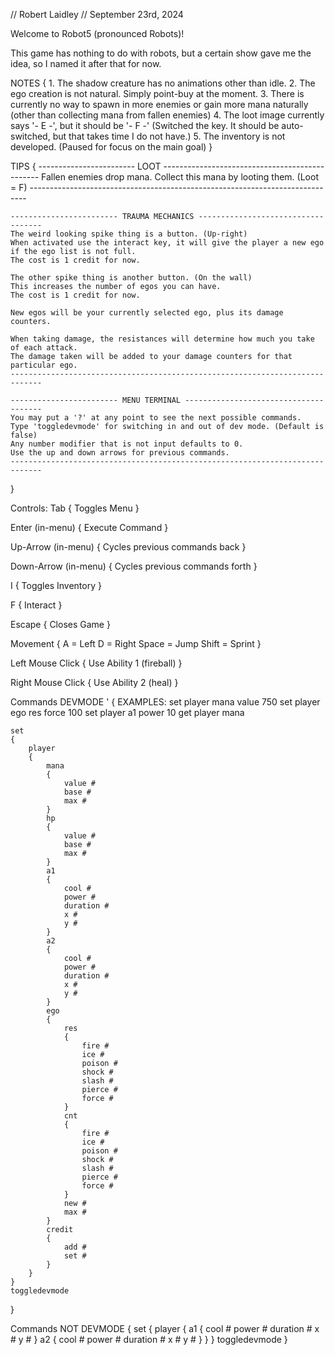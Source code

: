 // Robert Laidley
// September 23rd, 2024

Welcome to Robot5 (pronounced Robots)!

This game has nothing to do with robots, 
    but a certain show gave me the idea, 
    so I named it after that for now.

NOTES {
    1. The shadow creature has no animations other than idle.
    2. The ego creation is not natural. Simply point-buy at the moment.
    3. There is currently no way to spawn in more enemies or gain more mana naturally (other than collecting mana from fallen enemies)
    4. The loot image currently says '- E -', but it should be '- F -' (Switched the key. It should be auto-switched, but that takes time I do not have.)
    5. The inventory is not developed. (Paused for focus on the main goal)
}

TIPS {
    ------------------------ LOOT -----------------------------------------------
    Fallen enemies drop mana.
    Collect this mana by looting them. (Loot = F)
    -----------------------------------------------------------------------------

    ------------------------ TRAUMA MECHANICS -----------------------------------
    The weird looking spike thing is a button. (Up-right)
    When activated use the interact key, it will give the player a new ego if the ego list is not full.
    The cost is 1 credit for now.

    The other spike thing is another button. (On the wall)
    This increases the number of egos you can have.
    The cost is 1 credit for now.

    New egos will be your currently selected ego, plus its damage counters.

    When taking damage, the resistances will determine how much you take of each attack.
    The damage taken will be added to your damage counters for that particular ego.
    -----------------------------------------------------------------------------

    ------------------------ MENU TERMINAL --------------------------------------
    You may put a '?' at any point to see the next possible commands.
    Type 'toggledevmode' for switching in and out of dev mode. (Default is false)
    Any number modifier that is not input defaults to 0.
    Use the up and down arrows for previous commands.
    -----------------------------------------------------------------------------
}

Controls:
Tab 
{
    Toggles Menu
}

Enter (in-menu) 
{
    Execute Command
}

Up-Arrow (in-menu) 
{
    Cycles previous commands back
}

Down-Arrow (in-menu) 
{
    Cycles previous commands forth
}

I 
{
    Toggles Inventory
}

F 
{
    Interact
}

Escape 
{
    Closes Game
}

Movement 
{
    A = Left
    D = Right
    Space = Jump
    Shift = Sprint
}

Left Mouse Click 
{
    Use Ability 1 (fireball)
}

Right Mouse Click
{
    Use Ability 2 (heal)
}

Commands DEVMODE '
{
    EXAMPLES:
    set player mana value 750
    set player ego res force 100
    set player a1 power 10
    get player mana

    set
    {
        player 
        {
            mana 
            {
                value #
                base #
                max #
            }
            hp 
            {
                value #
                base #
                max #
            }
            a1 
            {
                cool #
                power #
                duration #
                x #
                y #
            }
            a2 
            {
                cool #
                power #
                duration #
                x #
                y #
            }
            ego 
            {
                res 
                {
                    fire #
                    ice #
                    poison #
                    shock #
                    slash #
                    pierce #
                    force #
                }
                cnt 
                {
                    fire #
                    ice #
                    poison #
                    shock #
                    slash #
                    pierce #
                    force #
                }
                new #
                max #
            }
            credit
            {
                add #
                set #
            }
        }
    }
    toggledevmode
}

Commands NOT DEVMODE 
{
    set
    {
        player
        {
            a1 
            {
                cool #
                power #
                duration #
                x #
                y #
            }
            a2 
            {
                cool #
                power #
                duration #
                x #
                y #
            }
        }
    }
    toggledevmode
}

